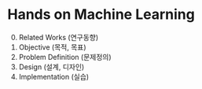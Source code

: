 # Hands on Machine Learning
0. Related Works (연구동향)
1. Objective (목적, 목표)
2. Problem Definition (문제정의)
3. Design (설계, 디자인)
4. Implementation (실습)
